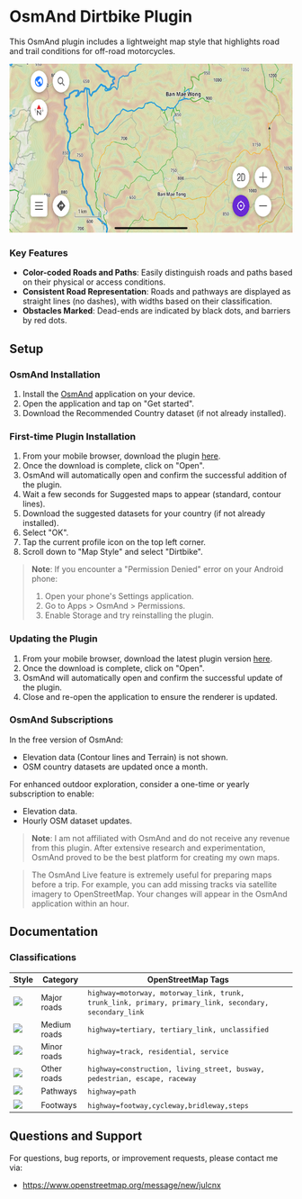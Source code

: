# OsmAnd Dirtbike Plugin

This OsmAnd plugin includes a lightweight map style that highlights road and trail conditions for off-road motorcycles.

<img src="./src/res/dirtbike-image.png" height="300"/>

### Key Features

- **Color-coded Roads and Paths**: Easily distinguish roads and paths based on their physical or access conditions.
- **Consistent Road Representation**: Roads and pathways are displayed as straight lines (no dashes), with widths based on their classification.
- **Obstacles Marked**: Dead-ends are indicated by black dots, and barriers by red dots.

## Setup

### OsmAnd Installation

1. Install the [OsmAnd](https://play.google.com/store/apps/details?id=net.osmand) application on your device.
2. Open the application and tap on "Get started".
3. Download the Recommended Country dataset (if not already installed).

### First-time Plugin Installation

1. From your mobile browser, download the plugin [here](https://github.com/cmoffroad/osmand-dirtbike-plugin/raw/master/dist/osmand-dirtbike-plugin.osf).
2. Once the download is complete, click on "Open".
3. OsmAnd will automatically open and confirm the successful addition of the plugin.
4. Wait a few seconds for Suggested maps to appear (standard, contour lines).
5. Download the suggested datasets for your country (if not already installed).
6. Select "OK".
7. Tap the current profile icon on the top left corner.
8. Scroll down to "Map Style" and select "Dirtbike".

> **Note**: If you encounter a "Permission Denied" error on your Android phone:
> 1. Open your phone's Settings application.
> 2. Go to Apps > OsmAnd > Permissions.
> 3. Enable Storage and try reinstalling the plugin.

### Updating the Plugin

1. From your mobile browser, download the latest plugin version [here](./dist/osmand-dirtbike-plugin.osf).
2. Once the download is complete, click on "Open".
3. OsmAnd will automatically open and confirm the successful update of the plugin.
4. Close and re-open the application to ensure the renderer is updated.

### OsmAnd Subscriptions

In the free version of OsmAnd:
- Elevation data (Contour lines and Terrain) is not shown.
- OSM country datasets are updated once a month.

For enhanced outdoor exploration, consider a one-time or yearly subscription to enable:
- Elevation data.
- Hourly OSM dataset updates.

> **Note**: I am not affiliated with OsmAnd and do not receive any revenue from this plugin. After extensive research and experimentation, OsmAnd proved to be the best platform for creating my own maps.

> The OsmAnd Live feature is extremely useful for preparing maps before a trip. For example, you can add missing tracks via satellite imagery to OpenStreetMap. Your changes will appear in the OsmAnd application within an hour.

## Documentation

### Classifications

|Style|Category|OpenStreetMap Tags|
|---|---|---|
|![](https://www.gifpng.com/100x15/888888/?border-width=1&border-type=rectangle&border-color=FFFFFF&font-size=0)|Major roads|`highway=motorway, motorway_link, trunk, trunk_link, primary, primary_link, secondary, secondary_link`
|![](https://www.gifpng.com/100x12/888888/?border-width=1&border-type=rectangle&border-color=FFFFFF&font-size=0)|Medium roads|`highway=tertiary, tertiary_link, unclassified`|
|![](https://www.gifpng.com/100x8/888888/?border-width=1&border-type=rectangle&border-color=FFFFFF&font-size=0)|Minor roads|`highway=track, residential, service`|
|![](https://www.gifpng.com/100x8/f44336/?border-width=1&border-type=rectangle&border-color=FFFFFF&font-size=0)|Other roads|`highway=construction, living_street, busway, pedestrian, escape, raceway`|
|![](https://www.gifpng.com/100x4/888888/?border-width=1&border-type=rectangle&border-color=FFFFFF&font-size=0)|Pathways|`highway=path`|
|![](https://www.gifpng.com/100x4/f44336/?border-width=1&border-type=rectangle&border-color=FFFFFF&font-size=0)|Footways|`highway=footway,cycleway,bridleway,steps`|

<!-- ### Road and trail conditions

|Default Style|Detailed Style|Category|OpenStreetMap Tags|
|---|---|---|---|
|![](https://www.gifpng.com/100x8/2196f3/?border-width=0&font-size=0)|![](https://www.gifpng.com/100x8/03a9f4/?border-width=0&font-size=0)|Excellent paved road|`smoothness=excellent OR surface=asphalt`|
|![](https://www.gifpng.com/100x8/2196f3/?border-width=0&font-size=0)|![](https://www.gifpng.com/100x8/1769aa/?border-width=0&font-size=0)|Other paved road|`smoothness=good OR tracktype=grade1 OR surface=paved, concrete, concrete:plates, concrete:lanes, paving_stones, sett, unhewn_cobblestone, metal`|
|![](https://www.gifpng.com/100x8/4caf50/?border-width=0&font-size=0)|![](https://www.gifpng.com/100x8/8bc34a/?border-width=0&font-size=0)|Good unpaved road or trail|`dirtbike:scale=0 OR smoothness=good, intermediate, bad`|
|![](https://www.gifpng.com/100x8/4caf50/?border-width=0&font-size=0)|![](https://www.gifpng.com/100x8/357a38/?border-width=0&font-size=0)|High clearance track or trail|`dirtbike:scale=1 OR smoothness=very_bad`|
|![](https://www.gifpng.com/100x8/ffa726/?border-width=0&font-size=0)|![](https://www.gifpng.com/100x8/ffab40/?border-width=0&font-size=0)|Horrible track or trail|`dirtbike:scale=2 OR smoothness=horrible`| -->

## Questions and Support

For questions, bug reports, or improvement requests, please contact me via:
- https://www.openstreetmap.org/message/new/julcnx
